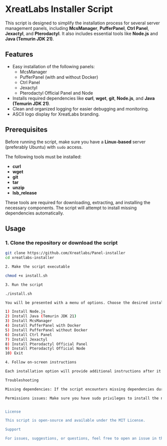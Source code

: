 # XreatLabs Installer Script

This script is designed to simplify the installation process for several server management panels, including **McsManager**, **PufferPanel**, **Ctrl Panel**, **Jexactyl**, and **Pterodactyl**. It also includes essential tools like **Node.js** and **Java (Temurin JDK 21)**.

## Features

- Easy installation of the following panels:
  - McsManager
  - PufferPanel (with and without Docker)
  - Ctrl Panel
  - Jexactyl
  - Pterodactyl Official Panel and Node
- Installs required dependencies like **curl**, **wget**, **git**, **Node.js**, and **Java (Temurin JDK 21)**.
- Clean and organized logging for easier debugging and monitoring.
- ASCII logo display for XreatLabs branding.

## Prerequisites

Before running the script, make sure you have a **Linux-based** server (preferably Ubuntu) with `sudo` access.

The following tools must be installed:
- **curl**
- **wget**
- **git**
- **tar**
- **unzip**
- **lsb_release**

These tools are required for downloading, extracting, and installing the necessary components. The script will attempt to install missing dependencies automatically.

## Usage

### 1. Clone the repository or download the script
```bash
git clone https://github.com/Xreatlabs/Panel-installer
cd xreatlabs-installer

2. Make the script executable

chmod +x install.sh

3. Run the script

./install.sh

You will be presented with a menu of options. Choose the desired installation option by entering the corresponding number:

1) Install Node.js
2) Install Java (Temurin JDK 21)
3) Install McsManager
4) Install PufferPanel with Docker
5) Install PufferPanel without Docker
6) Install Ctrl Panel
7) Install Jexactyl
8) Install Pterodactyl Official Panel
9) Install Pterodactyl Official Node
10) Exit

4. Follow on-screen instructions

Each installation option will provide additional instructions after it completes. For example, for McsManager, you will be told to start the daemon and web servers in separate terminals.

Troubleshooting

Missing dependencies: If the script encounters missing dependencies during installation, it will attempt to install them automatically. If this fails, you may need to manually install missing packages.

Permissions issues: Make sure you have sudo privileges to install the necessary software. If you're running the script as a non-root user, you may need to prefix commands with sudo.


License

This script is open-source and available under the MIT License.

Support

For issues, suggestions, or questions, feel free to open an issue in the GitHub repository or contact us at support@xreatlabs.com.
